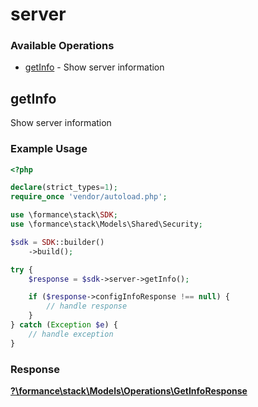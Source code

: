 # server

### Available Operations

* [getInfo](#getinfo) - Show server information

## getInfo

Show server information

### Example Usage

```php
<?php

declare(strict_types=1);
require_once 'vendor/autoload.php';

use \formance\stack\SDK;
use \formance\stack\Models\Shared\Security;

$sdk = SDK::builder()
    ->build();

try {
    $response = $sdk->server->getInfo();

    if ($response->configInfoResponse !== null) {
        // handle response
    }
} catch (Exception $e) {
    // handle exception
}
```


### Response

**[?\formance\stack\Models\Operations\GetInfoResponse](../../models/operations/GetInfoResponse.md)**

